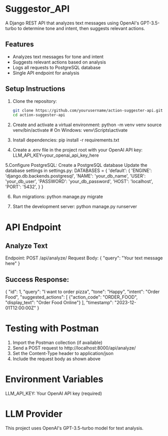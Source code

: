 # Suggestor_API

A Django REST API that analyzes text messages using OpenAI's GPT-3.5-turbo to determine tone and intent, then suggests relevant actions.

## Features

- Analyzes text messages for tone and intent
- Suggests relevant actions based on analysis
- Logs all requests to PostgreSQL database
- Single API endpoint for analysis

## Setup Instructions

1. Clone the repository:
   ```bash
   git clone https://github.com/yourusername/action-suggester-api.git
   cd action-suggester-api

2. Create and activate a virtual environment:
   python -m venv venv
source venv/bin/activate  # On Windows: venv\Scripts\activate

3. Install dependencies:
   pip install -r requirements.txt

4. Create a .env file in the project root with your OpenAI API key:
   LLM_API_KEY=your_openai_api_key_here

5.Configure PostgreSQL:
  Create a PostgreSQL database
  Update the database settings in settings.py:
  DATABASES = {
    'default': {
        'ENGINE': 'django.db.backends.postgresql',
        'NAME': 'your_db_name',
        'USER': 'your_db_user',
        'PASSWORD': 'your_db_password',
        'HOST': 'localhost',
        'PORT': '5432',
    }
}

6. Run migrations:
   python manage.py migrate

7. Start the development server:
   python manage.py runserver


# API Endpoint
## Analyze Text
  Endpoint: POST /api/analyze/
  Request Body:
  {
    "query": "Your text message here"
}
## Success Response:
  {
    "id": 1,
    "query": "I want to order pizza",
    "tone": "Happy",
    "intent": "Order Food",
    "suggested_actions": [
        {"action_code": "ORDER_FOOD", "display_text": "Order Food Online"}
    ],
    "timestamp": "2023-12-01T12:00:00Z"
}


# Testing with Postman
  1. Import the Postman collection (if available)
  2. Send a POST request to http://localhost:8000/api/analyze/
  3. Set the Content-Type header to application/json
  4. Include the request body as shown above

# Environment Variables
  LLM_API_KEY: Your OpenAI API key (required)

# LLM Provider
This project uses OpenAI's GPT-3.5-turbo model for text analysis.
